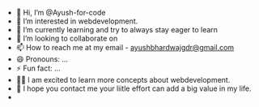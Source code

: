 - 👋 Hi, I’m @Ayush-for-code
- 👀 I’m interested in webdevelopment. 
- 🌱 I’m currently learning and try to always stay eager to learn 
- 💞️ I’m looking to collaborate on 
- 📫 How to reach me at my email - ayushbhardwajgdr@gmail.com
- 😄 Pronouns: ...
- ⚡ Fun fact: ...
- 💪🏼 I am excited to learn more concepts about webdevelopment.
- 🥺 I hope you contact me your liitle effort can add a big value in my life.
- 
<!---
Ayush-for-code/Ayush-for-code is a ✨ special ✨ repository because its `README.md` (this file) appears on your GitHub profile.
You can click the Preview link to take a look at your changes.
--->
